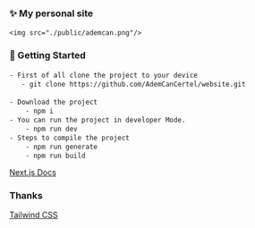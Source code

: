 ### ✨ My personal site
    <img src="./public/ademcan.png"/>

### 🧱 Getting Started
    - First of all clone the project to your device 
       - git clone https://github.com/AdemCanCertel/website.git

    - Download the project
        - npm i 
    - You can run the project in developer Mode.
        - npm run dev
    - Steps to compile the project
        - npm run generate
        - npm run build

[Next.js Docs](https://nextjs.org/docs)

### Thanks
[Tailwind CSS](https://tailwindcss.com/)




    